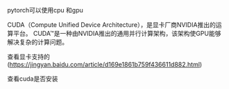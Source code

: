 pytorch可以使用cpu 和gpu

CUDA（Compute Unified Device Architecture），是显卡厂商NVIDIA推出的运算平台。
CUDA™是一种由NVIDIA推出的通用并行计算架构，该架构使GPU能够解决复杂的计算问题。

查看显卡支持的
(https://jingyan.baidu.com/article/d169e1861b759f436611d882.html)

查看cuda是否安装

